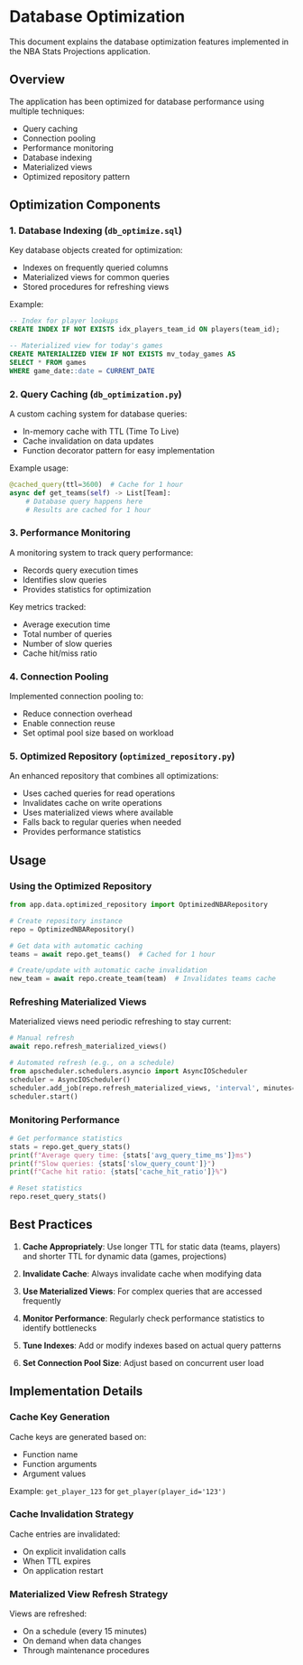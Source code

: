 # Database Optimization

This document explains the database optimization features implemented in the NBA Stats Projections application.

## Overview

The application has been optimized for database performance using multiple techniques:
- Query caching
- Connection pooling
- Performance monitoring
- Database indexing
- Materialized views
- Optimized repository pattern

## Optimization Components

### 1. Database Indexing (`db_optimize.sql`)

Key database objects created for optimization:
- Indexes on frequently queried columns
- Materialized views for common queries
- Stored procedures for refreshing views

Example:
```sql
-- Index for player lookups
CREATE INDEX IF NOT EXISTS idx_players_team_id ON players(team_id);

-- Materialized view for today's games
CREATE MATERIALIZED VIEW IF NOT EXISTS mv_today_games AS
SELECT * FROM games 
WHERE game_date::date = CURRENT_DATE
```

### 2. Query Caching (`db_optimization.py`)

A custom caching system for database queries:
- In-memory cache with TTL (Time To Live)
- Cache invalidation on data updates
- Function decorator pattern for easy implementation

Example usage:
```python
@cached_query(ttl=3600)  # Cache for 1 hour
async def get_teams(self) -> List[Team]:
    # Database query happens here
    # Results are cached for 1 hour
```

### 3. Performance Monitoring

A monitoring system to track query performance:
- Records query execution times
- Identifies slow queries
- Provides statistics for optimization

Key metrics tracked:
- Average execution time
- Total number of queries
- Number of slow queries
- Cache hit/miss ratio

### 4. Connection Pooling

Implemented connection pooling to:
- Reduce connection overhead
- Enable connection reuse
- Set optimal pool size based on workload

### 5. Optimized Repository (`optimized_repository.py`)

An enhanced repository that combines all optimizations:
- Uses cached queries for read operations
- Invalidates cache on write operations
- Uses materialized views where available
- Falls back to regular queries when needed
- Provides performance statistics

## Usage

### Using the Optimized Repository

```python
from app.data.optimized_repository import OptimizedNBARepository

# Create repository instance
repo = OptimizedNBARepository()

# Get data with automatic caching
teams = await repo.get_teams()  # Cached for 1 hour

# Create/update with automatic cache invalidation
new_team = await repo.create_team(team)  # Invalidates teams cache
```

### Refreshing Materialized Views

Materialized views need periodic refreshing to stay current:

```python
# Manual refresh
await repo.refresh_materialized_views()

# Automated refresh (e.g., on a schedule)
from apscheduler.schedulers.asyncio import AsyncIOScheduler
scheduler = AsyncIOScheduler()
scheduler.add_job(repo.refresh_materialized_views, 'interval', minutes=15)
scheduler.start()
```

### Monitoring Performance

```python
# Get performance statistics
stats = repo.get_query_stats()
print(f"Average query time: {stats['avg_query_time_ms']}ms")
print(f"Slow queries: {stats['slow_query_count']}")
print(f"Cache hit ratio: {stats['cache_hit_ratio']}%")

# Reset statistics
repo.reset_query_stats()
```

## Best Practices

1. **Cache Appropriately**: Use longer TTL for static data (teams, players) and shorter TTL for dynamic data (games, projections)

2. **Invalidate Cache**: Always invalidate cache when modifying data

3. **Use Materialized Views**: For complex queries that are accessed frequently

4. **Monitor Performance**: Regularly check performance statistics to identify bottlenecks

5. **Tune Indexes**: Add or modify indexes based on actual query patterns

6. **Set Connection Pool Size**: Adjust based on concurrent user load

## Implementation Details

### Cache Key Generation

Cache keys are generated based on:
- Function name
- Function arguments
- Argument values

Example: `get_player_123` for `get_player(player_id='123')`

### Cache Invalidation Strategy

Cache entries are invalidated:
- On explicit invalidation calls
- When TTL expires
- On application restart

### Materialized View Refresh Strategy

Views are refreshed:
- On a schedule (every 15 minutes)
- On demand when data changes
- Through maintenance procedures 